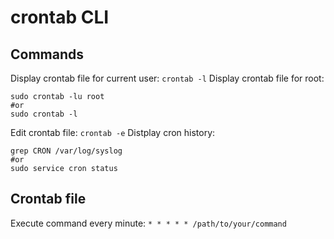 # crontab CLI

## Commands
Display crontab file for current user: `crontab -l`
Display crontab file for root:
```
sudo crontab -lu root
#or
sudo crontab -l
```
Edit crontab file: `crontab -e`
Distplay cron history:
```
grep CRON /var/log/syslog
#or
sudo service cron status
```

## Crontab file
Execute command every minute: `* * * * * /path/to/your/command`
